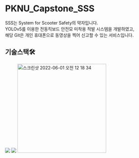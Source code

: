 # PKNU_Capstone_SSS
SSS는 System for Scooter Safety의 약자입니다. <br/>
YOLOv5를 이용한 전동킥보드 안전모 미착용 적발 시스템을 개발하였고, <br/>
해당 Git은 개인 휴대폰으로 동영상을 찍어 신고할 수 있는 서비스입니다. <br/>

## 기술스택🛠 <br/>
 <img src="https://img.shields.io/badge/iOS-000000?style=for-the-badge&logo=python&logoColor=white">
 <img src="https://img.shields.io/badge/Swift-F05138?style=for-the-badge&logo=python&logoColor=white">
  
<img width="289" alt="스크린샷 2022-06-01 오전 12 18 34" src="https://user-images.githubusercontent.com/98341623/171209154-d4754e57-9e5a-4f7d-98c6-e346175678fd.png">
